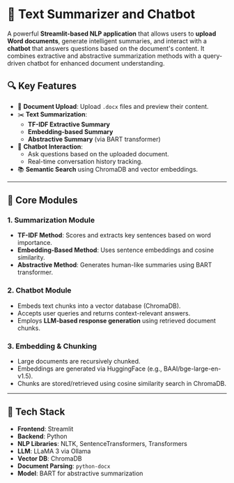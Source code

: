 # 🧠 Text Summarizer and Chatbot

A powerful **Streamlit-based NLP application** that allows users to **upload Word documents**, generate intelligent summaries, and interact with a **chatbot** that answers questions based on the document's content. It combines extractive and abstractive summarization methods with a query-driven chatbot for enhanced document understanding.


## 🔍 Key Features

- 📄 **Document Upload**: Upload `.docx` files and preview their content.
- ✂️ **Text Summarization**:
  - **TF-IDF Extractive Summary**
  - **Embedding-based Summary**
  - **Abstractive Summary** (via BART transformer)
- 🤖 **Chatbot Interaction**:
  - Ask questions based on the uploaded document.
  - Real-time conversation history tracking.
- 📚 **Semantic Search** using ChromaDB and vector embeddings.

---

## 🧠 Core Modules

### 1. **Summarization Module**
- **TF-IDF Method**: Scores and extracts key sentences based on word importance.
- **Embedding-Based Method**: Uses sentence embeddings and cosine similarity.
- **Abstractive Method**: Generates human-like summaries using BART transformer.

### 2. **Chatbot Module**
- Embeds text chunks into a vector database (ChromaDB).
- Accepts user queries and returns context-relevant answers.
- Employs **LLM-based response generation** using retrieved document chunks.

### 3. **Embedding & Chunking**
- Large documents are recursively chunked.
- Embeddings are generated via HuggingFace (e.g., BAAI/bge-large-en-v1.5).
- Chunks are stored/retrieved using cosine similarity search in ChromaDB.

---

## 🧰 Tech Stack

- **Frontend**: Streamlit  
- **Backend**: Python  
- **NLP Libraries**: NLTK, SentenceTransformers, Transformers  
- **LLM**: LLaMA 3 via Ollama  
- **Vector DB**: ChromaDB  
- **Document Parsing**: `python-docx`  
- **Model**: BART for abstractive summarization  


